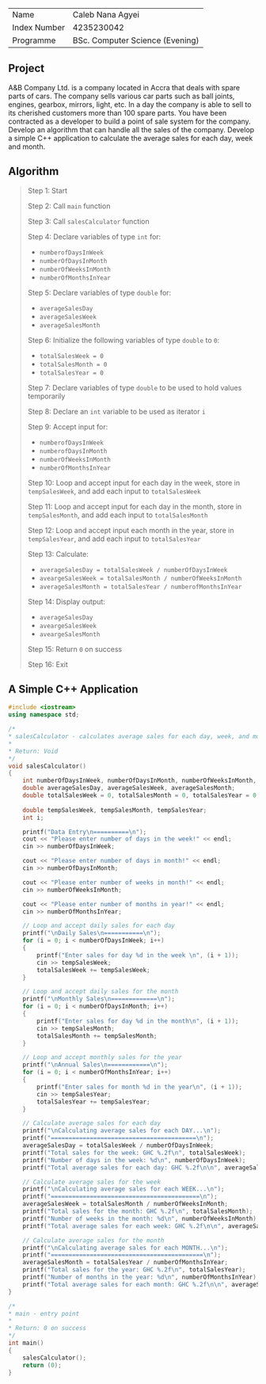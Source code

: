 |||
|--|--|
|Name|Caleb Nana Agyei|
|Index Number|4235230042
|Programme|BSc. Computer Science (Evening)|

## Project

A&B Company Ltd. is a company located in Accra that deals with spare parts of cars. The company sells various car parts such as ball joints, engines, gearbox, mirrors, light, etc. In a day the company is able to sell to its cherished customers more than 100 spare parts. You have been contracted as a developer to build a point of sale system for the company. Develop an algorithm that can handle all the sales of the company. Develop a simple C++ application to calculate the average sales for each day, week and month.

## Algorithm

> Step 1: Start
>
> Step 2: Call `main` function
>
> Step 3: Call `salesCalculator` function
>
> Step 4: Declare variables of type `int` for:
>
>   - `numberofDaysInWeek`
>   - `numberOfDaysInMonth`
>   - `numberOfWeeksInMonth`
>   - `numberOfMonthsInYear`
>
> Step 5: Declare variables of type `double` for:
>
>   - `averageSalesDay`
>   - `averageSalesWeek`
>   - `averageSalesMonth`
>
> Step 6: Initialize the following variables of type `double` to `0`:
>
>   - `totalSalesWeek = 0`
>   - `totalSalesMonth = 0`
>   - `totalSalesYear = 0`
>
> Step 7: Declare variables of type `double` to be used to hold values temporarily
>
> Step 8: Declare an `int` variable to be used as iterator `i`
>
> Step 9: Accept input for:
>
>   - `numberofDaysInWeek`
>   - `numberofDaysInMonth`
>   - `numberOfWeeksInMonth`
>   - `numberOfMonthsInYear`
>
> Step 10: Loop and accept input for each day in the week, store in `tempSalesWeek`, and add each input to `totalSalesWeek`
>
> Step 11: Loop and accept input for each day in the month, store in `tempSalesMonth`, and add each input to `totalSalesMonth`
>
> Step 12: Loop and accept input each month in the year, store in `tempSalesYear`, and add each input to `totalSalesYear`
>
> Step 13: Calculate:
>
>   - `averageSalesDay = totalSalesWeek / numberOfDaysInWeek`
>   - `aveargeSalesWeek = totalSalesMonth / numberOfWeeksInMonth`
>   - `averageSalesMonth = totalSalesYear / numberofMonthsInYear`
>
> Step 14: Display output:
>
>   - `averageSalesDay`
>   - `aveargeSalesWeek`
>   - `aveargeSalesMonth`
>
> Step 15: Return `0` on success
>
> Step 16: Exit


## A Simple C++ Application

```cpp
#include <iostream>
using namespace std;

/*
* salesCalculator - calculates average sales for each day, week, and month
*
* Return: Void
*/
void salesCalculator()
{
    int numberOfDaysInWeek, numberOfDaysInMonth, numberOfWeeksInMonth, numberOfMonthsInYear;
    double averageSalesDay, averageSalesWeek, averageSalesMonth;
    double totalSalesWeek = 0, totalSalesMonth = 0, totalSalesYear = 0;
    
    double tempSalesWeek, tempSalesMonth, tempSalesYear;
    int i;

    printf("Data Entry\n==========\n");
    cout << "Please enter number of days in the week!" << endl;
    cin >> numberOfDaysInWeek;

    cout << "Please enter number of days in month!" << endl;
    cin >> numberOfDaysInMonth;

    cout << "Please enter number of weeks in month!" << endl;
    cin >> numberOfWeeksInMonth;

    cout << "Please enter number of months in year!" << endl;
    cin >> numberOfMonthsInYear;

    // Loop and accept daily sales for each day
    printf("\nDaily Sales\n===========\n");
    for (i = 0; i < numberOfDaysInWeek; i++)
    {
        printf("Enter sales for day %d in the week \n", (i + 1));
        cin >> tempSalesWeek;
        totalSalesWeek += tempSalesWeek;
    }

    // Loop and accept daily sales for the month
    printf("\nMonthly Sales\n=============\n");
    for (i = 0; i < numberOfDaysInMonth; i++)
    {
        printf("Enter sales for day %d in the month\n", (i + 1));
        cin >> tempSalesMonth;
        totalSalesMonth += tempSalesMonth;
    }

    // Loop and accept monthly sales for the year
    printf("\nAnnual Sales\n============\n");
    for (i = 0; i < numberOfMonthsInYear; i++)
    {
        printf("Enter sales for month %d in the year\n", (i + 1));
        cin >> tempSalesYear;
        totalSalesYear += tempSalesYear;
    }

    // Calculate average sales for each day
    printf("\nCalculating average sales for each DAY...\n");
    printf("=========================================\n");
    averageSalesDay = totalSalesWeek / numberOfDaysInWeek;
    printf("Total sales for the week: GHC %.2f\n", totalSalesWeek);
    printf("Number of days in the week: %d\n", numberOfDaysInWeek);
    printf("Total average sales for each day: GHC %.2f\n\n", averageSalesDay);

    // Calculate average sales for the week
    printf("\nCalculating average sales for each WEEK...\n");
    printf("==========================================\n");
    averageSalesWeek = totalSalesMonth / numberOfWeeksInMonth;
    printf("Total sales for the month: GHC %.2f\n", totalSalesMonth);
    printf("Number of weeks in the month: %d\n", numberOfWeeksInMonth);
    printf("Total average sales for each week: GHC %.2f\n\n", averageSalesWeek);

    // Calculate average sales for the month
    printf("\nCalculating average sales for each MONTH...\n");
    printf("===========================================\n");
    averageSalesMonth = totalSalesYear / numberOfMonthsInYear;
    printf("Total sales for the year: GHC %.2f\n", totalSalesYear);
    printf("Number of months in the year: %d\n", numberOfMonthsInYear);
    printf("Total average sales for each month: GHC %.2f\n\n", averageSalesMonth);
}

/*
* main - entry point
*
* Return: 0 on success
*/
int main()
{
    salesCalculator();
    return (0);
}
```